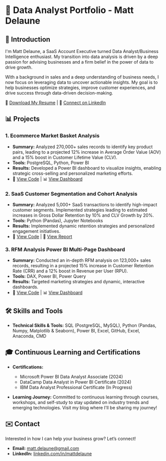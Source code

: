 # 💼 Data Analyst Portfolio - Matt Delaune

## 👋 Introduction

I'm Matt Delaune, a SaaS Account Executive turned Data Analyst/Business Intelligence enthusiast. My transition into data analysis is driven by a deep passion for advising businesses and a firm belief in the power of data to drive growth.

With a background in sales and a deep understanding of business needs, I now focus on leveraging data to uncover actionable insights. My goal is to help businesses optimize strategies, improve customer experiences, and drive success through data-driven decision-making.

📄 [Download My Resume](https://github.com/mattdelaune/mattdelaune/blob/main/mattdelaune_resume.docx) | 💼 [Connect on LinkedIn](https://linkedin.com/in/mattdelaune)

## 📊 Projects

### 1. Ecommerce Market Basket Analysis
- **Summary:** Analyzed 270,000+ sales records to identify key product pairs, leading to a projected 12% increase in Average Order Value (AOV) and a 15% boost in Customer Lifetime Value (CLV).
- **Tools:** PostgreSQL, Python, Power BI
- **Results:** Developed a Power BI dashboard to visualize insights, enabling strategic cross-selling and personalized marketing efforts.
- 🔗 [View Code](https://github.com/mattdelaune/Ecommerce_Market_Basket_Analysis) | 📊 [View Dashboard](https://github.com/mattdelaune/Ecommerce_Market_Basket_Analysis/blob/master/mba_dashboard.pbix)

### 2. SaaS Customer Segmentation and Cohort Analysis
- **Summary:** Analyzed 5,000+ SaaS transactions to identify high-impact customer segments. Implemented strategies leading to estimated increases in Gross Dollar Retention by 10% and CLV Growth by 20%.
- **Tools:** Python (Pandas), Jupyter Notebooks
- **Results:** Implemented dynamic retention strategies and personalized engagement initiatives.
- 🔗 [View Code](https://github.com/mattdelaune/SaaS_Cohort_Analysis) | 📑 [View Report](https://github.com/mattdelaune/SaaS_Cohort_Analysis/blob/main/MattDelaune_Cohort_Analysis.ipynb)

### 3. RFM Analysis Power BI Multi-Page Dashboard
- **Summary:** Conducted an in-depth RFM analysis on 123,000+ sales records, resulting in a projected 15% increase in Customer Retention Rate (CRR) and a 12% boost in Revenue per User (RPU).
- **Tools:** DAX, Power BI, Power Query
- **Results:** Targeted marketing strategies and dynamic, interactive dashboards.
- 🔗 [View Code](https://github.com/mattdelaune/Retail_RFM_Analysis) | 📊 [View Dashboard](https://github.com/mattdelaune/Retail_RFM_Analysis/blob/main/rfm_analysis_report.pbix)

## 🛠️ Skills and Tools

- **Technical Skills & Tools:** SQL (PostgreSQL, MySQL), Python (Pandas, Numpy, Matplotlib & Seaborn), Power BI, Excel, GitHub, Excel, Anaconda, CMD

## 🎓 Continuous Learning and Certifications

- **Certifications:**
  - Microsoft Power BI Data Analyst Associate (2024)
  - DataCamp Data Analyst in Power BI Certificate (2024)
  - IBM Data Analyst Professional Certificate (In Progress)

- **Learning Journey:** Committed to continuous learning through courses, workshops, and self-study to stay updated on industry trends and emerging technologies. Visit my blog where I'll be sharing my journey!

## ✉️ Contact

Interested in how I can help your business grow? Let’s connect!

- **Email:** [matt.delaune@gmail.com](mailto:matt.delaune@gmail.com)
- **LinkedIn:** [linkedin.com/in/mattdelaune](https://linkedin.com/in/mattdelaune)
